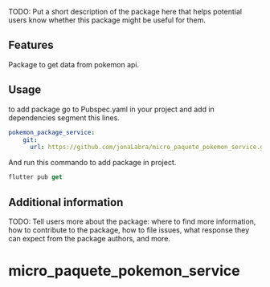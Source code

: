 <!--
This README describes the package. If you publish this package to pub.dev,
this README's contents appear on the landing page for your package.

For information about how to write a good package README, see the guide for
[writing package pages](https://dart.dev/tools/pub/writing-package-pages).

For general information about developing packages, see the Dart guide for
[creating packages](https://dart.dev/guides/libraries/create-packages)
and the Flutter guide for
[developing packages and plugins](https://flutter.dev/to/develop-packages).
-->

TODO: Put a short description of the package here that helps potential users
know whether this package might be useful for them.

## Features

Package to get data from pokemon api.


## Usage

to add package go to Pubspec.yaml in your project and add in dependencies segment this lines.

```yaml
pokemon_package_service:
    git:
      url: https://github.com/jonaLabra/micro_paquete_pokemon_service.git
```

And run this commando to add package in project.

```dart
flutter pub get
```

## Additional information

TODO: Tell users more about the package: where to find more information, how to
contribute to the package, how to file issues, what response they can expect
from the package authors, and more.
# micro_paquete_pokemon_service
